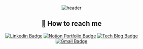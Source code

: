 <div align="center">

![header](https://capsule-render.vercel.app/api?type=wave&color=FFCDC5&fontColor=3CB371&animation=fadeIn&height=300&section=header&text=Hi,%20this%20is%20Suzie%20👋&fontSize=70)

## 👀 How to reach me

[![Linkedin Badge](https://img.shields.io/badge/-LinkedIn-blue?style=flat-square&logo=Linkedin&logoColor=white&link=https://www.linkedin.com/in/suzie-soojin-lee-2b18481ba/)](https://www.linkedin.com/in/suzie-soojin-lee-2b18481ba/) [![Notion Portfolio Badge](https://img.shields.io/badge/Portfolio-181717?style=flat-square&logo=Notion&logoColor=white)](https://suzieep.notion.site/Portfolio-926151aa76ff48d39645f2325cf29242) [![Tech Blog Badge](https://img.shields.io/badge/Devlog-11B48A?style=flat-square&logo=Vimeo&logoColor=white&link=https://velog.io/@suzieep)](https://velog.io/@suzieep) [![Gmail Badge](https://img.shields.io/badge/Gmail-d14836?style=flat-square&logo=Gmail&logoColor=white&link=mailto:wnsuwls@gmail.com)](mailto:wnsuwls@gmail.com)

</div>
<br/>
<br/>

